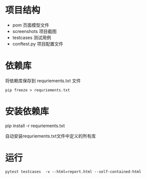 # 项目结构
* pom 页面模型文件
* screenshots 项目截图
* testcases 测试用例
* conftest.py 项目配置文件

# 依赖库
将依赖库保存到 requriements.txt 文件

`pip freeze > requriements.txt`

# 安装依赖库

pip install -r requriements.txt

自动安装requriements.txt文件中定义的所有库

# 运行
`pytest testcases  -v --html=report.html --self-contained-html`
